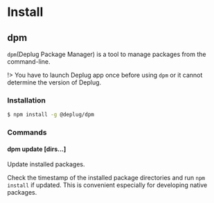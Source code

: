 # Install

## dpm

`dpm`(Deplug Package Manager) is a tool to manage packages from the command-line.

!> You have to launch Deplug app once before using `dpm`
or it cannot determine the version of Deplug.

### Installation

```bash
$ npm install -g @deplug/dpm
```

### Commands

#### dpm update [dirs...]

Update installed packages.

Check the timestamp of the installed package directories and run `npm install` if updated.
This is convenient especially for developing native packages.
